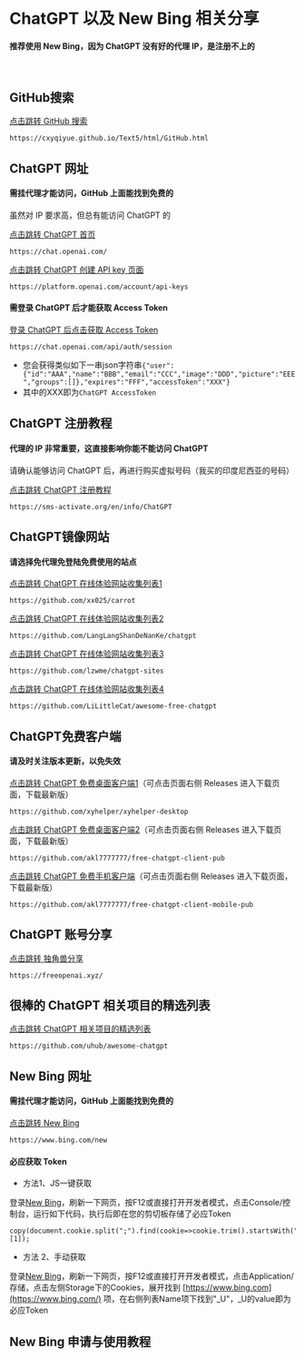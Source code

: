 # ChatGPT 以及 New Bing 相关分享

#### 推荐使用 New Bing，因为 ChatGPT 没有好的代理 IP，是注册不上的

<br>

## GitHub搜索

[点击跳转 GitHub 搜索](https://cxyqiyue.github.io/Text5/html/GitHub.html)

```
https://cxyqiyue.github.io/Text5/html/GitHub.html
```



## ChatGPT 网址

#### 需挂代理才能访问，GitHub 上面能找到免费的

虽然对 IP 要求高，但总有能访问 ChatGPT 的

[点击跳转 ChatGPT 首页](https://chat.openai.com/)

```
https://chat.openai.com/
```

[点击跳转 ChatGPT 创建 API key 页面](https://platform.openai.com/account/api-keys)

```
https://platform.openai.com/account/api-keys
```

#### 需登录 ChatGPT 后才能获取 Access Token

[登录 ChatGPT 后点击获取 Access Token](https://chat.openai.com/api/auth/session)

```
https://chat.openai.com/api/auth/session
```

- 您会获得类似如下一串json字符串`{"user":{"id":"AAA","name":"BBB","email":"CCC","image":"DDD","picture":"EEE","groups":[]},"expires":"FFF","accessToken":"XXX"}`
- 其中的XXX即为`ChatGPT AccessToken`



## ChatGPT 注册教程

#### 代理的 IP 非常重要，这直接影响你能不能访问 ChatGPT

请确认能够访问 ChatGPT 后，再进行购买虚拟号码（我买的印度尼西亚的号码）

[点击跳转 ChatGPT 注册教程](https://sms-activate.org/en/info/ChatGPT)

```
https://sms-activate.org/en/info/ChatGPT
```



## ChatGPT镜像网站

#### 请选择免代理免登陆免费使用的站点

[点击跳转 ChatGPT 在线体验网站收集列表1](https://github.com/xx025/carrot)

```
https://github.com/xx025/carrot
```

[点击跳转 ChatGPT 在线体验网站收集列表2](https://github.com/LangLangShanDeNanKe/chatgpt)

```
https://github.com/LangLangShanDeNanKe/chatgpt
```

[点击跳转 ChatGPT 在线体验网站收集列表3](https://github.com/lzwme/chatgpt-sites)

```
https://github.com/lzwme/chatgpt-sites
```

[点击跳转 ChatGPT 在线体验网站收集列表4](https://github.com/LiLittleCat/awesome-free-chatgpt)

```
https://github.com/LiLittleCat/awesome-free-chatgpt
```



## ChatGPT免费客户端

#### 请及时关注版本更新，以免失效

[点击跳转 ChatGPT 免费桌面客户端1](https://github.com/xyhelper/xyhelper-desktop)（可点击页面右侧 Releases 进入下载页面，下载最新版）

```
https://github.com/xyhelper/xyhelper-desktop
```

[点击跳转 ChatGPT 免费桌面客户端2](https://github.com/akl7777777/free-chatgpt-client-pub)（可点击页面右侧 Releases 进入下载页面，下载最新版）

```
https://github.com/akl7777777/free-chatgpt-client-pub
```

[点击跳转 ChatGPT 免费手机客户端](https://github.com/akl7777777/free-chatgpt-client-mobile-pub)（可点击页面右侧 Releases 进入下载页面，下载最新版）

```
https://github.com/akl7777777/free-chatgpt-client-mobile-pub
```



## ChatGPT 账号分享

[点击跳转 独角兽分享](https://freeopenai.xyz/)

```
https://freeopenai.xyz/
```



## 很棒的 ChatGPT 相关项目的精选列表

[点击跳转 ChatGPT 相关项目的精选列表](https://github.com/uhub/awesome-chatgpt)

```
https://github.com/uhub/awesome-chatgpt
```



## New Bing 网址

#### 需挂代理才能访问，GitHub 上面能找到免费的

[点击跳转 New Bing](https://www.bing.com/new)

```
https://www.bing.com/new
```

#### 必应获取 Token

- 方法1、JS一键获取

登录[New Bing](https://www.bing.com/new)，刷新一下网页，按F12或直接打开开发者模式，点击Console/控制台，运行如下代码，执行后即在您的剪切板存储了必应Token

```
copy(document.cookie.split(";").find(cookie=>cookie.trim().startsWith("_U=")).split("=")[1]);
```

- 方法 2、手动获取

登录[New Bing](https://www.bing.com/new)，刷新一下网页，按F12或直接打开开发者模式，点击Application/存储，点击左侧Storage下的Cookies，展开找到 [https://www.bing.com](https://www.bing.com/) 项，在右侧列表Name项下找到"_U"，_U的value即为必应Token



## New Bing 申请与使用教程

